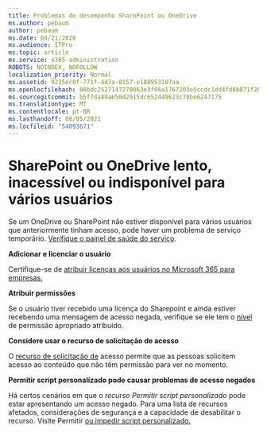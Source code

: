 ```yaml
---
title: Problemas de desempenho SharePoint ou OneDrive
ms.author: pebaum
author: pebaum
ms.date: 04/21/2020
ms.audience: ITPro
ms.topic: article
ms.service: o365-administration
ROBOTS: NOINDEX, NOFOLLOW
localization_priority: Normal
ms.assetid: 9225ec0f-771f-4d7a-8157-e188953107aa
ms.openlocfilehash: 08bdc2527147279063e3f66a1767203e5ccdc1dd4fd8b871f2800d3f71b9a233
ms.sourcegitcommit: b5f7da89a650d2915dc652449623c78be6247175
ms.translationtype: MT
ms.contentlocale: pt-BR
ms.lasthandoff: 08/05/2021
ms.locfileid: "54093671"
---
```

# <a name="sharepoint-or-onedrive-slow-inaccessible-or-unavailable-for-multiple-users"></a>SharePoint ou OneDrive lento, inacessível ou indisponível para vários usuários

Se um OneDrive ou SharePoint não estiver disponível para vários usuários que anteriormente tinham acesso, pode haver um problema de serviço temporário. [Verifique o painel de saúde do serviço](https://portal.office.com/adminportal/home#/servicehealth).

**Adicionar e licenciar o usuário**

Certifique-se de [atribuir licenças aos usuários no Microsoft 365 para empresas.](https://docs.microsoft.com/microsoft-365/admin/add-users/add-users)


**Atribuir permissões**

Se o usuário tiver recebido uma licença do Sharepoint e ainda estiver recebendo uma mensagem de acesso negada, verifique se ele tem o [nível](https://docs.microsoft.com/sharepoint/understanding-permission-levels) de permissão apropriado atribuído.

**Considere usar o recurso de solicitação de acesso**

O [recurso de solicitação de](https://support.office.com/article/Set-up-and-manage-access-requests-94B26E0B-2822-49D4-929A-8455698654B3) acesso permite que as pessoas solicitem acesso ao conteúdo que não têm permissão para ver no momento.

**Permitir script personalizado pode causar problemas de acesso negados**

Há certos cenários em que o *recurso Permitir script personalizado* pode estar apresentando um acesso negado. Para uma lista de recursos afetados, considerações de segurança e a capacidade de desabilitar o recurso. Visite Permitir [ou impedir script personalizado.](https://docs.microsoft.com/sharepoint/allow-or-prevent-custom-script)

